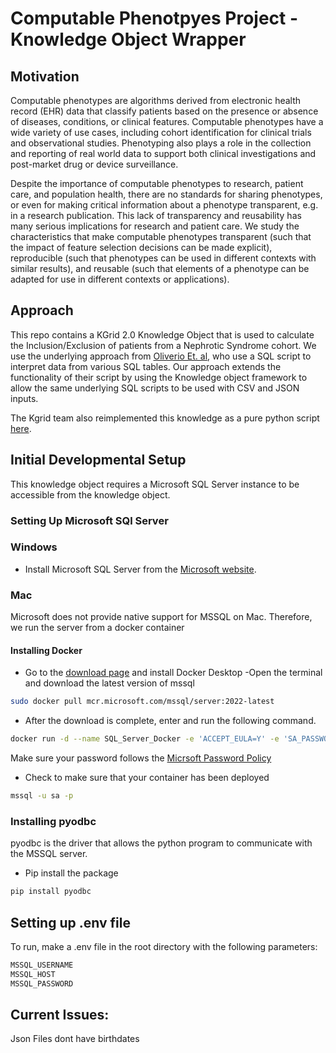 # Computable Phenotpyes Project - Knowledge Object Wrapper

## Motivation
Computable phenotypes are algorithms derived from electronic health record (EHR) data that classify patients based on the presence or absence of diseases, conditions, or clinical features. Computable phenotypes have a wide variety of use cases, including cohort identification for clinical trials and observational studies. Phenotyping also plays a role in the collection and reporting of real world data to support both clinical investigations and post-market drug or device surveillance.

Despite the importance of computable phenotypes to research, patient care, and population health, there are no standards for sharing phenotypes, or even for making critical information about a phenotype transparent, e.g. in a research publication. This lack of transparency and reusability has many serious implications for research and patient care. We study the characteristics that make computable phenotypes transparent (such that the impact of feature selection decisions can be made explicit), reproducible (such that phenotypes can be used in different contexts with similar results), and reusable (such that elements of a phenotype can be adapted for use in different contexts or applications).

## Approach
This repo contains a KGrid 2.0 Knowledge Object that is used to calculate the Inclusion/Exclusion of patients from a Nephrotic Syndrome cohort. We use the underlying approach from [Oliverio Et. al](https://www.ncbi.nlm.nih.gov/pmc/articles/PMC8986057/), who use a SQL script to interpret data from various SQL tables. Our approach extends the functionality of their script by using the Knowledge object framework to allow the same underlying SQL scripts to be used with CSV and JSON inputs.

The Kgrid team also reimplemented this knowledge as a pure python script [here](https://github.com/kgrid-lab/nephroticsyndrome-computablephenotype/tree/main).

## Initial Developmental Setup
This knowledge object requires a Microsoft SQL Server instance to be accessible from the knowledge object.
### Setting Up Microsoft SQl Server
### Windows
- Install Microsoft SQL Server from the [Microsoft website](https://www.microsoft.com/en-us/sql-server/sql-server-downloads).
### Mac
Microsoft does not provide native support for MSSQL on Mac. Therefore, we run the server from a docker container
#### Installing Docker
- Go to the [download page](https://docs.docker.com/desktop/install/mac-install/) and install Docker Desktop
-Open the terminal and download the latest version of mssql
```bash
sudo docker pull mcr.microsoft.com/mssql/server:2022-latest
```
- After the download is complete, enter and run the following command.
```bash
docker run -d --name SQL_Server_Docker -e 'ACCEPT_EULA=Y' -e 'SA_PASSWORD={PASSWORD}' -p 1433:1433 mcr.microsoft.com/mssql/server:2022-latest 
```
Make sure your password follows the [Micrsoft Password Policy](https://learn.microsoft.com/en-us/sql/relational-databases/security/password-policy?view=sql-server-ver16)

- Check to make sure that your container has been deployed
```bash
mssql -u sa -p
```
### Installing pyodbc
pyodbc is the driver that allows the python program to communicate with the MSSQL server.
- Pip install the package
```bash
pip install pyodbc
```
## Setting up .env file
To run, make a .env file in the root directory with the following parameters:
```bash
MSSQL_USERNAME
MSSQL_HOST
MSSQL_PASSWORD
```
## Current Issues:
Json Files dont have birthdates